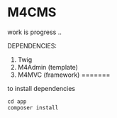 # M4CMS
work is progress ..

DEPENDENCIES:
1. Twig
2. M4Admin (template)
3. M4MVC (framework)
=======

to install dependencies
```
cd app
composer install
```

